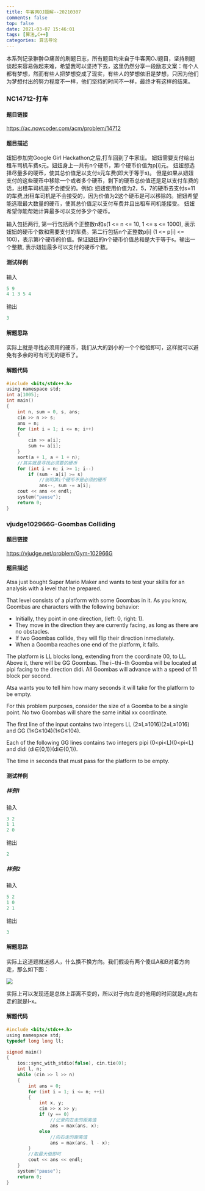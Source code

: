 ```yaml
---
title: 牛客网OJ题解--20210307
comments: false
top: false
date: 2021-03-07 15:46:01
tags: [算法,C++]
categories: 算法导论
---
```


本系列记录翀翀😐痛苦的刷题日志，所有题目均来自于牛客网OJ题目，坚持刷题谈起来容易做起来难，希望我可以坚持下去，这里仍然分享一段励志文案：每个人都有梦想，然而有些人把梦想变成了现实，有些人的梦想依旧是梦想，只因为他们为梦想付出的努力程度不一样，他们坚持的时间不一样，最终才有这样的结果。

<!-- more -->

### NC14712-打车

#### 题目链接

https://ac.nowcoder.com/acm/problem/14712

#### 题目描述

妞妞参加完Google Girl Hackathon之后,打车回到了牛家庄。 妞妞需要支付给出租车司机车费s元。妞妞身上一共有n个硬币，第i个硬币价值为p[i]元。 妞妞想选择尽量多的硬币，使其总价值足以支付s元车费(即大于等于s)。 但是如果从妞妞支付的这些硬币中移除一个或者多个硬币，剩下的硬币总价值还是足以支付车费的话，出租车司机是不会接受的。例如: 妞妞使用价值为2，5，7的硬币去支付s=11的车费,出租车司机是不会接受的，因为价值为2这个硬币是可以移除的。妞妞希望能选取最大数量的硬币，使其总价值足以支付车费并且出租车司机能接受。 妞妞希望你能帮她计算最多可以支付多少个硬币。

输入包括两行, 第一行包括两个正整数n和s(1 <= n <= 10, 1 <= s <= 1000), 表示妞妞的硬币个数和需要支付的车费。第二行包括n个正整数p[i] (1 <= p[i] <= 100)，表示第i个硬币的价值。保证妞妞的n个硬币价值总和是大于等于s。输出一个整数, 表示妞妞最多可以支付的硬币个数。

#### 测试样例

输入

```c
5 9
4 1 3 5 4
```

输出

```c
3
```

#### 解题思路

实际上就是寻找必须用的硬币，我们从大的到小的一个个检验即可，这样就可以避免有多余的可有可无的硬币了。

#### 解题代码

```c
#include <bits/stdc++.h>
using namespace std;
int a[1005];
int main()
{
    int n, sum = 0, s, ans;
    cin >> n >> s;
    ans = n;
    for (int i = 1; i <= n; i++)
    {
        cin >> a[i];
        sum += a[i];
    }
    sort(a + 1, a + 1 + n);
    //其实就是寻找必须要的硬币
    for (int i = n; i >= 1; i--)
        if (sum - a[i] >= s)
            //说明第i个硬币不是必须的硬币
            ans--, sum -= a[i];
    cout << ans << endl;
    system("pause");
    return 0;
}
```

### vjudge102966G-Goombas Colliding

####  题目链接

https://vjudge.net/problem/Gym-102966G

#### 题目描述

Atsa just bought Super Mario Maker and wants to test your skills for an analysis with a level that he prepared.

That level consists of a platform with some Goombas in it. As you know, Goombas are characters with the following behavior:

- Initially, they point in one direction, (left: 0, right: 1).
- They move in the direction they are currently facing, as long as there are no obstacles.
- If two Goombas collide, they will flip their direction inmediately.
- When a Goomba reaches one end of the platform, it falls.

The platform is LL blocks long, extending from the coordinate 00, to LL. Above it, there will be GG Goombas. The i−thi−th Goomba will be located at pipi facing to the direction didi. All Goombas will advance with a speed of 11 block per second.

Atsa wants you to tell him how many seconds it will take for the platform to be empty.

For this problem purposes, consider the size of a Goomba to be a single point. No two Goombas will share the same initial xx coordinate.

The first line of the input contains two integers LL (2≤L≤1016)(2≤L≤1016) and GG (1≤G≤104)(1≤G≤104).

Each of the following GG lines contains two integers pipi (0<pi<L)(0<pi<L) and didi (di∈{0,1})(di∈{0,1}).

The time in seconds that must pass for the platform to be empty.

#### 测试样例

##### 样例1

输入

```c
3 2
1 1
2 0
```

输出

```c
2
```

##### 样例2

输入

```c
5 2
1 0
2 1
```

输出

```c
3
```

#### 解题思路

实际上这道题就迷惑人，什么换不换方向。我们假设有两个傻瓜A和B对着方向走，那么如下图：

![](https://gitee.com/Langwenchong/figure-bed/raw/master/20210307155942.png)

实际上可以发现还是总体上距离不变的，所以对于向左走的他用的时间就是x,向右走的就是l-x。

#### 解题代码

```c
#include <bits/stdc++.h>
using namespace std;
typedef long long ll;

signed main()
{
    ios::sync_with_stdio(false), cin.tie(0);
    int l, n;
    while (cin >> l >> n)
    {
        int ans = 0;
        for (int i = 1; i <= n; ++i)
        {
            int x, y;
            cin >> x >> y;
            if (y == 0)
                //记录向左走的距离值
                ans = max(ans, x);
            else
                //向右走的距离值
                ans = max(ans, l - x);
        }
        //取最大值即可
        cout << ans << endl;
    }
    system("pause");
    return 0;
}
```

